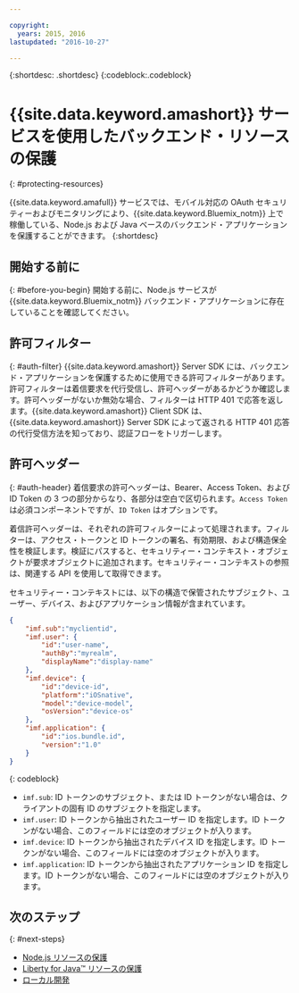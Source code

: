 ```yaml
---

copyright:
  years: 2015, 2016
lastupdated: "2016-10-27"

---
```


{:shortdesc: .shortdesc} {:codeblock:.codeblock}

# {{site.data.keyword.amashort}} サービスを使用したバックエンド・リソースの保護
{: #protecting-resources}


{{site.data.keyword.amafull}} サービスでは、モバイル対応の OAuth セキュリティーおよびモニタリングにより、{{site.data.keyword.Bluemix_notm}} 上で稼働している、Node.js および Java ベースのバックエンド・アプリケーションを保護することができます。
{:shortdesc}

## 開始する前に
{: #before-you-begin}
開始する前に、Node.js サービスが {{site.data.keyword.Bluemix_notm}} バックエンド・アプリケーションに存在していることを確認してください。


## 許可フィルター
{: #auth-filter}
{{site.data.keyword.amashort}} Server SDK には、バックエンド・アプリケーションを保護するために使用できる許可フィルターがあります。許可フィルターは着信要求を代行受信し、許可ヘッダーがあるかどうか確認します。許可ヘッダーがないか無効な場合、フィルターは HTTP 401 で応答を返します。{{site.data.keyword.amashort}} Client SDK は、{{site.data.keyword.amashort}} Server SDK によって返される HTTP 401 応答の代行受信方法を知っており、認証フローをトリガーします。
## 許可ヘッダー
{: #auth-header}
着信要求の許可ヘッダーは、Bearer、Access Token、および ID Token の 3 つの部分からなり、各部分は空白で区切られます。`Access Token` は必須コンポーネントですが、`ID Token` はオプションです。

着信許可ヘッダーは、それぞれの許可フィルターによって処理されます。フィルターは、アクセス・トークンと ID トークンの署名、有効期限、および構造保全性を検証します。検証にパスすると、セキュリティー・コンテキスト・オブジェクトが要求オブジェクトに追加されます。セキュリティー・コンテキストの参照は、関連する API を使用して取得できます。

セキュリティー・コンテキストには、以下の構造で保管されたサブジェクト、ユーザー、デバイス、およびアプリケーション情報が含まれています。
```JSON
{
    "imf.sub":"myclientid",
    "imf.user": {
        "id":"user-name",
        "authBy":"myrealm",
        "displayName":"display-name"
    },
    "imf.device": {
        "id":"device-id",
        "platform":"iOSnative",
        "model":"device-model",
        "osVersion":"device-os"
    },
    "imf.application": {
        "id":"ios.bundle.id",
        "version":"1.0"
    }
}
```
{: codeblock}

* `imf.sub`: ID トークンのサブジェクト、または ID トークンがない場合は、クライアントの固有 ID のサブジェクトを指定します。
* `imf.user`: ID トークンから抽出されたユーザー ID を指定します。ID トークンがない場合、このフィールドには空のオブジェクトが入ります。
* `imf.device`: ID トークンから抽出されたデバイス ID を指定します。ID トークンがない場合、このフィールドには空のオブジェクトが入ります。
* `imf.application`: ID トークンから抽出されたアプリケーション ID を指定します。ID トークンがない場合、このフィールドには空のオブジェクトが入ります。

## 次のステップ
{: #next-steps}
* [Node.js リソースの保護](protecting-resources-nodejs.html)
* [Liberty for Java&trade; リソースの保護](protecting-resources-java.html)
* [ローカル開発](protecting-resources-local.html)
